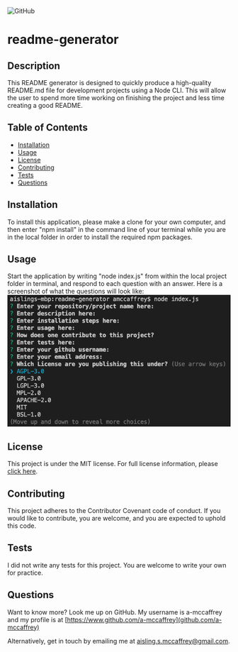 
![GitHub](https://img.shields.io/github/license/a-mccaffrey/readme-generator)

# readme-generator

## Description

This README generator is designed to quickly produce a high-quality README.md file for development projects using a Node CLI. This will allow the user to spend more time working on finishing the project and less time creating a good README.


## Table of Contents

* [Installation](#installation)
* [Usage](#usage)
* [License](#license)
* [Contributing](#contributing)
* [Tests](#tests)
* [Questions](#questions)


## Installation

To install this application, please make a clone for your own computer, and then enter "npm install" in the command line of your terminal while you are in the local folder in order to install the required npm packages. 


## Usage

Start the application by writing "node index.js" from within the local project folder in terminal, and respond to each question with an answer. Here is a screenshot of what the questions will look like: ![Screenshot of app questions](./screenshot.png)


## License

This project is under the MIT license. For full license information, please [click here](https://choosealicense.com/licenses/MIT/). 


## Contributing

This project adheres to the Contributor Covenant code of conduct. If you would like to contribute, you are welcome, and you are expected to uphold this code.


## Tests

I did not write any tests for this project. You are welcome to write your own for practice.


## Questions

Want to know more? Look me up on GitHub. My username is a-mccaffrey and my profile is at [https://www.github.com/a-mccaffrey](github.com/a-mccaffrey)

Alternatively, get in touch by emailing me at [aisling.s.mccaffrey@gmail.com](mailto:aisling.s.mccaffrey@gmail.com).
